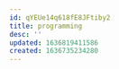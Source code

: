 ```yaml
---
id: qYEUe14q618fE8JFtiby2
title: programming
desc: ''
updated: 1636819411586
created: 1636735234280
---
```


